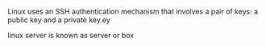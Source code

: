 Linux uses an SSH authentication mechanism that involves a pair of keys: a public key and a private key.ey

linux server is known as server or box
